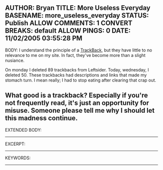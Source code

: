 AUTHOR: Bryan
TITLE: More Useless Everyday
BASENAME: more_useless_everyday
STATUS: Publish
ALLOW COMMENTS: 1
CONVERT BREAKS: __default__
ALLOW PINGS: 0
DATE: 11/02/2005 03:55:28 PM
-----
BODY:
I understand the principle of a <a title="TrackBack - Wikipedia, the free encyclopedia" href="http://en.wikipedia.org/wiki/Trackback">TrackBack</a>, but they have little to no relevance to me on my site. In fact, they've become more than a slight nusiance.

On monday I deleted 89 trackbacks from Leftsider. Today, wednesday, I deleted 50. These trackbacks had descriptions and links that made my stomach turn. I mean really; I had to stop eating after clearing that crap out.

What good is a trackback? Especially if you're not frequently read, it's just an opportunity for misuse. Someone please tell me why I should let this madness continue.
-----
EXTENDED BODY:

-----
EXCERPT:

-----
KEYWORDS:

-----


